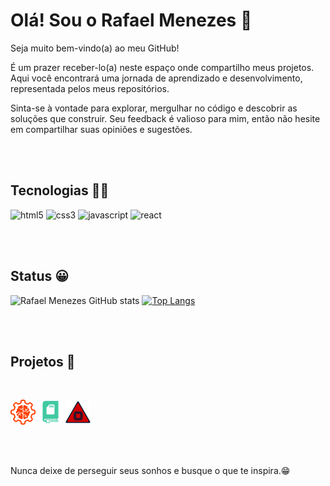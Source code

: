 <div flex="row" >

# Olá! Sou o Rafael Menezes 👋

Seja muito bem-vindo(a) ao meu GitHub!

É um prazer receber-lo(a) neste espaço onde compartilho meus projetos. Aqui você encontrará uma jornada de aprendizado e desenvolvimento, representada pelos meus repositórios.

Sinta-se à vontade para explorar, mergulhar no código e descobrir as soluções que construir. Seu feedback é valioso para mim, então não hesite em compartilhar suas opiniões e sugestões.

<br/><br/>


## Tecnologias 👨‍💻

![html5](https://img.shields.io/badge/HTML5-E34F26?style=for-the-badge&logo=html5&logoColor=white) ![css3](https://img.shields.io/badge/CSS3-1572B6?style=for-the-badge&logo=css3&logoColor=white) ![javascript](https://img.shields.io/badge/JavaScript-323330?style=for-the-badge&logo=javascript&logoColor=F7DF1E) ![react](https://img.shields.io/badge/React-20232A?style=for-the-badge&logo=react&logoColor=61DAFB)

<br/><br/>

## Status 😀


![Rafael Menezes GitHub stats](https://github-readme-stats.vercel.app/api?username=rgmenezes&show_icons=true&theme=transparent&line_height=30)
[![Top Langs](https://github-readme-stats.vercel.app/api/top-langs/?username=rgmenezes&theme=transparent&card_width=467)](https://github.com/rgmenezes/github-readme-stats)

<br/><br/>


## Projetos 🚀

<br/>

[![portfólio](./assets/portfolio.png)](https://rgmenezes.github.io/portfolio/) [![estudos](./assets/estudos.png)](https://rgmenezes.github.io/estudos/) [![testes](./assets/testes.png)](https://rgmenezes.github.io/teste/)

<br/><br/>

Nunca deixe de perseguir seus sonhos e busque o que te inspira.😁

